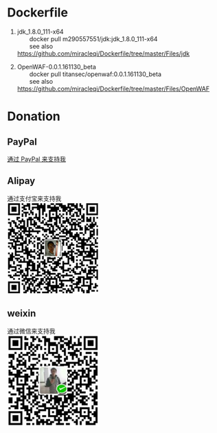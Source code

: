Dockerfile
==========
1. jdk_1.8.0_111-x64  
&emsp;&emsp;docker pull m290557551/jdk:jdk_1.8.0_111-x64  
&emsp;&emsp;see also https://github.com/miracleqi/Dockerfile/tree/master/Files/jdk

2. OpenWAF-0.0.1.161130_beta  
&emsp;&emsp;docker pull titansec/openwaf:0.0.1.161130_beta  
&emsp;&emsp;see also https://github.com/miracleqi/Dockerfile/tree/master/Files/OpenWAF

Donation
========

PayPal
------

[通过 PayPal 来支持我](https://www.paypal.me/miracleqi)

Alipay
------
通过支付宝来支持我  
![image](https://github.com/miracleqi/Alipayimage/blob/master/Alipay%20two-dimension%20code.png)

weixin
------
通过微信来支持我  
![image](https://github.com/miracleqi/Alipayimage/blob/master/weixin%20two-dimension%20code.png)

